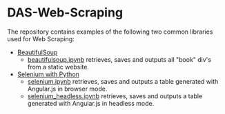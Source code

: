 # DAS-Web-Scraping

The repository contains examples of the following two common libraries used for Web Scraping:
* [BeautifulSoup](https://www.crummy.com/software/BeautifulSoup/bs4/doc/)
  * [beautifulsoup.ipynb](beautifulsoup.ipynb) retrieves, saves and outputs all "book" div's from a static website.
* [Selenium with Python](https://selenium-python.readthedocs.io/)
  * [selenium.ipynb](selenium.ipynb) retrieves, saves and outputs a table generated with Angular.js in browser mode.
  * [selenium_headless.ipynb](selenium_headless.ipynb) retrieves, saves and outputs a table generated with Angular.js in headless mode.